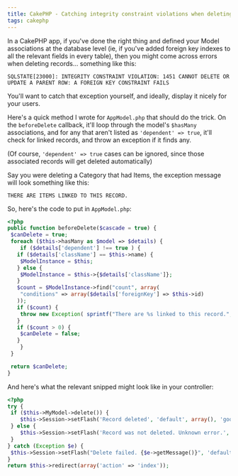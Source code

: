 ```yaml
---
title: CakePHP - Catching integrity constraint violations when deleting records
tags: cakephp
---
```


In a CakePHP app, if you've done the right thing and defined your Model associations at the database level (ie, if you've added foreign key indexes to all the relevant fields in every table), then you might come across errors when deleting records… something like this:

~~~markup
SQLSTATE[23000]: INTEGRITY CONSTRAINT VIOLATION: 1451 CANNOT DELETE OR UPDATE A PARENT ROW: A FOREIGN KEY CONSTRAINT FAILS
~~~

You'll want to catch that exception yourself, and ideally, display it nicely for your users.

Here's a quick method I wrote for `AppModel.php` that should do the trick. On the `beforeDelete` callback, it'll loop through the model's `$hasMany` associations, and for any that aren't listed as `'dependent' => true`, it'll check for linked records, and throw an exception if it finds any.

(Of course, `'dependent' => true` cases can be ignored, since those associated records will get deleted automatically)

Say you were deleting a Category that had Items, the exception message will look something like this:

~~~markup
THERE ARE ITEMS LINKED TO THIS RECORD.
~~~

So, here's the code to put in `AppModel.php`:

~~~php
<?php
public function beforeDelete($cascade = true) {
 $canDelete = true;
 foreach ($this->hasMany as $model => $details) {
 	if ($details['dependent'] !== true ) {
   if ($details['className'] == $this->name) {
    $ModelInstance = $this;
   } else {
    $ModelInstance = $this->{$details['className']};
   }
   $count = $ModelInstance->find("count", array(
    "conditions" => array($details['foreignKey'] => $this->id)
   ));
   if ($count) {
    throw new Exception( sprintf("There are %s linked to this record.", strtolower(Inflector::humanize(Inflector::tableize($model)))) );
   }
   if ($count > 0) {
    $canDelete = false;
   }
 	}
 }

 return $canDelete;
}
~~~

And here's what the relevant snipped might look like in your controller:

~~~php
<?php
try {
 if ($this->MyModel->delete()) {
 	$this->Session->setFlash('Record deleted', 'default', array(), 'good');
 } else {
 	$this->Session->setFlash('Record was not deleted. Unknown error.', 'default', array(), 'bad');
 }
} catch (Exception $e) {
 $this->Session->setFlash("Delete failed. {$e->getMessage()}", 'default', array(), 'bad');
}
return $this->redirect(array('action' => 'index'));

~~~

